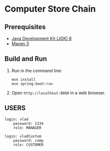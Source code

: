 Computer Store Chain
=========

Prerequisites
-------------

* [Java Development Kit (JDK) 8](http://www.oracle.com/technetwork/java/javase/downloads/jdk8-downloads-2133151.html)
* [Maven 3](https://maven.apache.org/download.cgi)

Build and Run
-------------

1. Run in the command line:
	```
	mvn install
	mvn spring-boot:run
	```

2. Open `http://localhost:8080` in a web browser.

USERS
-------------

	login: vlad
        password: 1234
        role: MANAGER

	login: vladCustom
        password: comp
        role: CUSTOMER
	

